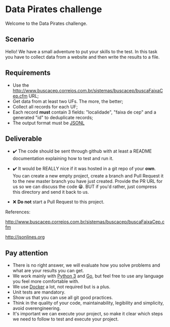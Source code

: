 # Data Pirates challenge

Welcome to the Data Pirates challenge.


## Scenario

Hello! We have a small adventure to put your skills to the test. In this task you have to collect data from a website and then write the results to a file.


## Requirements

*  Use the http://www.buscacep.correios.com.br/sistemas/buscacep/buscaFaixaCep.cfm URL;
*  Get data from at least two UFs. The more, the better;
*  Collect all records for each UF;
*  Each record **must** contain 3 fields: "localidade", "faixa de cep" and a generated "id" to deduplicate records;
*  The output format must be [JSONL](http://jsonlines.org)

## Deliverable

* :heavy_check_mark: The code should be sent through github with at least a README documentation explaining how to test and run it.

* :heavy_check_mark: It would be REALLY nice if it was hosted in a git repo of your **own**. You can create a new empty project, create a branch and Pull Request it to the new master branch you have just created. Provide the PR URL for us so we can discuss the code :grin:. BUT if you'd rather, just compress this directory and send it back to us.

* :x: **Do not** start a Pull Request to this project.

References:

http://www.buscacep.correios.com.br/sistemas/buscacep/buscaFaixaCep.cfm

http://jsonlines.org

## Pay attention
 * There is no right answer, we will evaluate how you solve problems and what are your results you can get.
 * We work mainly with [Python 3](https://www.python.org) and [Go](https://golang.org/), but feel free to use any language you feel more comfortable with.
 * We use [Docker](https://www.docker.com/) a lot, not required but is a plus.
 * Unit tests are mandatory.
 * Show us that you can use all git good practices.
 * Think in the quality of your code, maintainability, legibility and simplicity, avoid overengineering.
 * It's important we can execute your project, so make it clear which steps we need to follow to test and execute your project.
